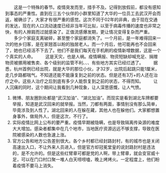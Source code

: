 ﻿---
Title: 特殊的春节长假
Date: 2020-02-27 
Tags:
    - "新冠病毒"
    - '疫情'
    - '现实'
categories: ["essay"]
---

　　这是一个特殊的春节。疫情突发而至，措手不及。记得到放假前，都没有感知到事态的严重性。直到在三五个伙伴的小群里知道了大华的一位员工去武汉开会而返，被确诊了，大家才有很严重的感觉。这次不同于02年的非典，由于现在交通的发达，现在的人口流动速度已经非当年可比拟，以至于病毒传播的速度也非常之快，有的人擦肩而过就感染了。正值流感爆发期，更让情况变得复杂而严重。
　　多少个家庭支离破碎，甚至整个家庭都消失了。一个月前，是一年难得回来一次的他乡归客，是在家翘首以盼的独居老人。而一个月后，他可能再也不会回来了，她也已经活不下去了。他们不是我们每天在手机刷的疫情新增数据，这是一个个真实的人命。
　　这是天灾，也是人祸。疫情瞒报、物资短缺却喊充足、捐赠物资被挪用被售卖、各个级别的监管不利、、、有些地方其实已经烂透了。
　　据悉，杭州首例已经出院，就是大华的那位小伙，才32岁，出院后起跳只能1厘米，走几步路都喘气。不知道还能不能康复到之前的状态。但是还有3万+的人还在治疗之中。这些人治疗之后到底有多少人能恢复到之前的状态，不得而知。
　　让人沉痛的同时，这个期间让我看到几种现象，让人深思感慨，让人气愤。
1. 微博、朋友圈到处都是“武汉加油”、“湖北加油”。而现实是看到湖北车牌都要举报，知道是武汉回来的就举报。当然，刀都有两面，事情别没有那么简单，毕竟涉及到人性了。湖北回来的人在躲在藏，其他人也在躲他们。大家都想置身事外，做局外人，但是这次，不行了。
2. 实际疫情比网上公布的要严重。疫情早期被隐瞒，也是导致隔离传染源的难度大大增加。感染者都集中在几个地市，当地医疗资源远远不够支撑，导致在医院被感染的人数也急速上涨。
3. 官方公告和地方公告差别很大。各个乡村都已经封路封村，有的城市也是关闭高速出入口，不让外来人员进入，但是官方却冠冕堂皇的说封路封村是违法的，是不允许的。但是这些红臂章可都是党的人啊，带上臂章，就会变官威十足，可以在门口村口聚一堆人白天唠唠嗑，晚上烤烤火。一定程度上，他们盼着疫情不要马上消失。
